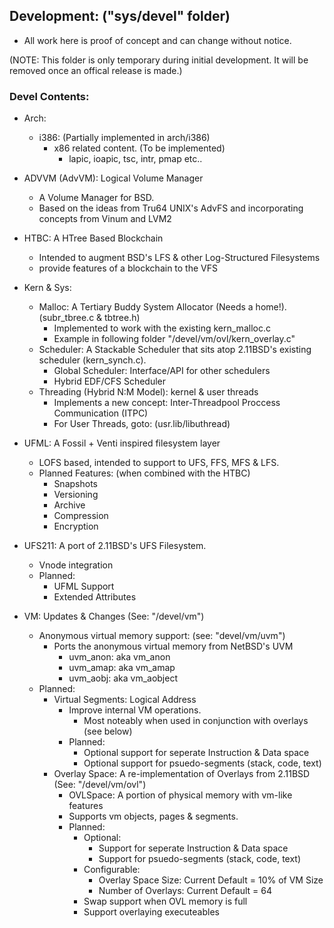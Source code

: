 ## Development: ("sys/devel" folder)
- All work here is proof of concept and can change without notice.

(NOTE: This folder is only temporary during initial development. It will be removed once
an offical release is made.)

### Devel Contents:
- Arch:
	- i386: (Partially implemented in arch/i386)
		- x86 related content. (To be implemented)
			- lapic, ioapic, tsc, intr, pmap etc..
			
- ADVVM (AdvVM): Logical Volume Manager
	- A Volume Manager for BSD.
	- Based on the ideas from Tru64 UNIX's AdvFS and incorporating concepts from Vinum and LVM2
				
- HTBC: A HTree Based Blockchain
	- Intended to augment BSD's LFS & other Log-Structured Filesystems 
	- provide features of a blockchain to the VFS

- Kern & Sys:
	- Malloc: A Tertiary Buddy System Allocator (Needs a home!). (subr_tbree.c & tbtree.h)
		- Implemented to work with the existing kern_malloc.c
		- Example in following folder "/devel/vm/ovl/kern_overlay.c"
	- Scheduler: A Stackable Scheduler that sits atop 2.11BSD's existing scheduler (kern_synch.c).
		- Global Scheduler: Interface/API for other schedulers
		- Hybrid EDF/CFS Scheduler
	- Threading (Hybrid N:M Model): kernel & user threads
		- Implements a new concept: Inter-Threadpool Proccess Communication (ITPC)
		- For User Threads, goto: (usr.lib/libuthread)

- UFML: A Fossil + Venti inspired filesystem layer 
	- LOFS based, intended to support to UFS, FFS, MFS & LFS.
  	- Planned Features: (when combined with the HTBC)
  		- Snapshots
  		- Versioning
  		- Archive
  		- Compression
  		- Encryption

- UFS211: A port of 2.11BSD's UFS Filesystem.
	- Vnode integration
	- Planned:
		- UFML Support
		- Extended Attributes

- VM: Updates & Changes (See: "/devel/vm")
	- Anonymous virtual memory support: (see: "devel/vm/uvm")
		- Ports the anonymous virtual memory from NetBSD's UVM 
			- uvm_anon: aka vm_anon
			- uvm_amap: aka vm_amap
			- uvm_aobj: aka vm_aobject
	- Planned:
		- Virtual Segments: Logical Address
			- Improve internal VM operations.
				- Most noteably when used in conjunction with overlays (see below)
			- Planned:
				- Optional support for seperate Instruction & Data space
				- Optional support for psuedo-segments (stack, code, text)
		- Overlay Space: A re-implementation of Overlays from 2.11BSD (See: "/devel/vm/ovl")
			- OVLSpace: A portion of physical memory with vm-like features 
			- Supports vm objects, pages & segments.
			- Planned:
				- Optional:
					- Support for seperate Instruction & Data space
					- Support for psuedo-segments (stack, code, text)
				- Configurable:
					- Overlay Space Size: Current Default = 10% of VM Size
					- Number of Overlays: Current Default = 64
				- Swap support when OVL memory is full
				- Support overlaying executeables